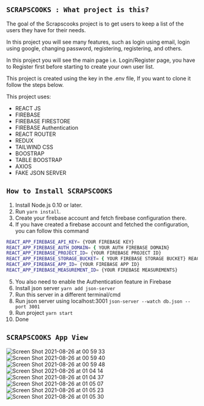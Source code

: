 ## `SCRAPSCOOKS : What project is this?`

The goal of the Scrapscooks project is to get users to keep a list of the users they have for their needs.

In this project you will see many features, such as login using email, login using google, changing password, registering, registering, and others.

In this project you will see the main page i.e. Login/Register page, you have to Register first before starting to create your own user list.

This project is created using the key in the .env file, If you want to clone it follow the steps below.

This project uses:
- REACT JS
- FIREBASE
- FIREBASE FIRESTORE
- FIREBASE Authentication
- REACT ROUTER
- REDUX
- TAILWIND CSS
- BOOSTRAP
- TABLE BOOSTRAP
- AXIOS
- FAKE JSON SERVER

## `How to Install SCRAPSCOOKS`

1. Install Node.js 0.10 or later.
2. Run `yarn install`.
3. Create your firebase account and fetch firebase configuration there.
4. If you have created a firebase account and fetched the configuration, you can follow this command
``` bash
REACT_APP_FIREBASE_API_KEY= {YOUR FIREBASE KEY}
REACT_APP_FIREBASE_AUTH_DOMAIN= { YOUR AUTH FIREBASE DOMAIN}
REACT_APP_FIREBASE_PROJECT_ID= {YOUR FIREBASE PROJECT ID}
REACT_APP_FIREBASE_STORAGE_BUCKET= { YOUR FIREBASE STORAGE BUCKET} REACT_APP_FIREBASE_MESSAGING_SENDER_ID= { YOUR FIREBASE MESSENGER ID}
REACT_APP_FIREBASE_APP_ID= {YOUR FIREBASE APP ID}
REACT_APP_FIREBASE_MEASUREMENT_ID= {YOUR FIREBASE MEASUREMENTS}
```
5. You also need to enable the Authentication feature in Firebase
6. Install json server `yarn add json-server`
7. Run this server in a different terminal/cmd
8. Run json server using localhost:3001 `json-server --watch db.json --port 3001`
9. Run project `yarn start`
10. Done

## `SCRAPSCOOKS App View`
![Screen Shot 2021-08-26 at 00 59 33](https://user-images.githubusercontent.com/43536639/131166211-55de711f-b124-4900-8ba5-58fc611c1ea7.png)
![Screen Shot 2021-08-26 at 00 59 40](https://user-images.githubusercontent.com/43536639/131166225-028fc28f-7ccd-4ad0-a168-30a1a8a92f2e.png)
![Screen Shot 2021-08-26 at 00 59 48](https://user-images.githubusercontent.com/43536639/131166230-fed13beb-c182-4c45-ba46-d46906fd1629.png)
![Screen Shot 2021-08-26 at 01 04 14](https://user-images.githubusercontent.com/43536639/131166234-98feddea-ccb0-41e0-8193-611e734a2525.png)
![Screen Shot 2021-08-26 at 01 04 37](https://user-images.githubusercontent.com/43536639/131166236-54790441-1940-4792-9d1f-540db81b9037.png)
![Screen Shot 2021-08-26 at 01 05 07](https://user-images.githubusercontent.com/43536639/131166240-28214817-6391-4ecc-bc8c-9811f0a6246e.png)
![Screen Shot 2021-08-26 at 01 05 23](https://user-images.githubusercontent.com/43536639/131166244-22f4af0b-071d-4397-8531-df99dfa3fb1f.png)
![Screen Shot 2021-08-26 at 01 05 30](https://user-images.githubusercontent.com/43536639/131166247-724a830f-1daa-4959-a834-43b7de10e6bb.png)
